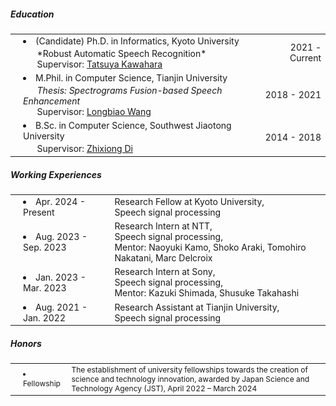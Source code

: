 ##### <i class="fa fa-chevron-right"></i> Education
<table class="table table-hover" style="font-size: 14px;">
  <tr>
    <td style="padding-left: 20px;">
     <li>
     (Candidate) Ph.D. in Informatics, Kyoto University
      <br>
        <p style='margin-top:-1em;margin-bottom:0em' markdown='1'>
        <br> &nbsp;&nbsp;&nbsp;&nbsp;&nbsp; *Robust Automatic Speech Recognition*
        <br> &nbsp;&nbsp;&nbsp;&nbsp;&nbsp; Supervisor: <a href="http://sap.ist.i.kyoto-u.ac.jp/members/kawahara/" target="_blank">Tatsuya Kawahara</a>
        </p>
      </li>
    </td>
    <td class="col-md-2" style='text-align:right;'>2021 - Current</td>
  </tr>
  <tr>
    <td style="padding-left: 20px;">
      <li>
      M.Phil. in Computer Science, Tianjin University
      <br>
        <p style='margin-top:-1em;margin-bottom:0em' markdown='1'><br> 
          &nbsp;&nbsp;&nbsp;&nbsp;&nbsp; <em><a href='https://hshi-speech.github.io/data/master_thesis.pdf' target='_blank' style='text-decoration: none;'>Thesis: Spectrograms Fusion-based Speech Enhancement</a></em>
        <br> &nbsp;&nbsp;&nbsp;&nbsp;&nbsp; Supervisor: <a href="http://cic.tju.edu.cn/faculty/wanglongbiao/wang.html" target="_blank">Longbiao Wang</a>
        </p>
       </li>
    </td>
    <td class="col-md-2" style='text-align:right;'>2018 - 2021</td>
  </tr>
  <tr>
    <td style="padding-left: 20px;">
      <li>
      B.Sc. in Computer Science, Southwest Jiaotong University
      <br>
        <p style='margin-top:-1em;margin-bottom:0em' markdown='1'>
        <br> &nbsp;&nbsp;&nbsp;&nbsp;&nbsp; Supervisor: <a href="https://faculty.swjtu.edu.cn/dizhixiong/zh_CN/zhym/129018/list/index.htm" target="_blank">Zhixiong Di </a>
        </p>
      </li>
    </td>
    <td class="col-md-2" style='text-align:right;'>2014 - 2018</td>
  </tr>
</table>

<div style="margin-top:20px;"></div>

##### <i class="fa fa-chevron-right"></i> Working Experiences
<table class="table table-hover" style="font-size: 14px;">
<tr>
  <td style="padding-left: 20px;" class='col-md-3'><li>Apr. 2024 - Present</li></td>
  <td>
    Research Fellow at Kyoto University,  <br>
    Speech signal processing <br>
  </td>
</tr> 

<tr>
  <td style="padding-left: 20px;" class='col-md-3'><li>Aug. 2023 - Sep. 2023</li></td>
  <td>
    Research Intern at NTT,  <br>
    Speech signal processing, <br>
    Mentor: Naoyuki Kamo, Shoko Araki, Tomohiro Nakatani, Marc Delcroix
  </td>
</tr> 

<tr>
  <td style="padding-left: 20px;" class='col-md-3'><li>Jan. 2023 - Mar. 2023</li></td>
  <td>
    Research Intern at Sony,  <br>
    Speech signal processing,  <br>
    Mentor: Kazuki Shimada, Shusuke Takahashi
  </td>
</tr> 

<tr>
  <td style="padding-left: 20px;" class='col-md-3'><li>Aug. 2021 - Jan. 2022</li></td>
  <td>
    Research Assistant at Tianjin University,  <br>
    Speech signal processing
  </td>
</tr>
</table>

##### <i class="fa fa-chevron-right"></i> Honors
<table class="table table-hover" style="font-size: 12px;">
<tr>
  <td style="padding-left: 20px;" class='col-md-3'><li>Fellowship</li></td>
  <td>
    The establishment of university fellowships towards the creation of science and technology innovation, awarded by Japan Science and Technology Agency (JST), April 2022 – March 2024
  </td>
</tr> 
</table>
